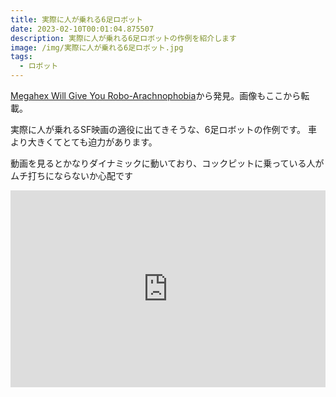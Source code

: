 ```yaml
---
title: 実際に人が乗れる6足ロボット
date: 2023-02-10T00:01:04.875507
description: 実際に人が乗れる6足ロボットの作例を紹介します
image: /img/実際に人が乗れる6足ロボット.jpg
tags:
  - ロボット
---
```

[Megahex Will Give You Robo-Arachnophobia](https://hackaday.com/2023/01/17/megahex-will-give-you-robo-arachnophobia/)から発見。画像もここから転載。

実際に人が乗れるSF映画の適役に出てきそうな、6足ロボットの作例です。
車より大きくてとても迫力があります。

動画を見るとかなりダイナミックに動いており、コックピットに乗っている人がムチ打ちにならないか心配です

<iframe width="100%" height="315" src="https://www.youtube.com/embed/xd8dKY6Ozrg" title="YouTube video player" frameborder="0" allow="accelerometer; autoplay; clipboard-write; encrypted-media; gyroscope; picture-in-picture" allowfullscreen></iframe>

